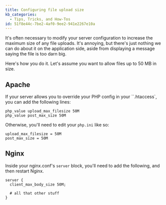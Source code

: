 ```yaml
---
title: Configuring file upload size
kb_categories:
  - Tips, Tricks, and How-Tos
id: 51f8e44c-7be2-4af0-9ee2-941e2267e10a
---
```

It's often necessary to modify your server configuration to increase the maximum size of any file uploads. It's annoying, but there's just nothing we can do about it on the application side, aside from displaying a message saying the file is too darn big.

Here's how you do it. Let's assume you want to allow files up to 50 MB in size.

## Apache

If your server allows you to override your PHP config in your ``.htaccess`, you can add the following lines:

```
php_value upload_max_filesize 50M
php_value post_max_size 50M
```

Otherwise, you'll need to edit your `php.ini` like so:


```
upload_max_filesize = 50M
post_max_size = 50M
```

## Nginx

Inside your nginx.conf's `server` block, you'll need to add the following, and then restart Nginx.

```
server {
  client_max_body_size 50M;

  # all that other stuff
}
```
